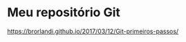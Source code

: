 Meu repositório Git
====================


https://brorlandi.github.io/2017/03/12/Git-primeiros-passos/
